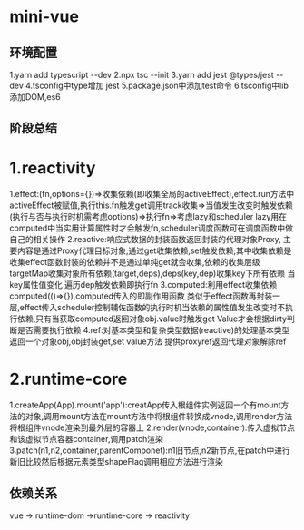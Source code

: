 # mini-vue
## 环境配置
1.yarn add typescript --dev
2.npx tsc --init
3.yarn add jest @types/jest --dev 
4.tsconfig中type增加 jest
5.package.json中添加test命令
6.tsconfig中lib添加DOM,es6

## 阶段总结
# 1.reactivity
   1.effect:(fn,options={})=>收集依赖(即收集全局的activeEffect),effect.run方法中activeEffect被赋值,执行this.fn触发get调用track收集=>当值发生改变时触发依赖(执行与否与执行时机需考虑options)=>执行fn=>考虑lazy和scheduler lazy用在computed中当实用计算属性时才会触发fn,scheduler调度函数可在调度函数中做自己的相关操作
   2.reactive:响应式数据的封装函数返回封装的代理对象Proxy, 主要内容是通过Proxy代理目标对象,通过get收集依赖,set触发依赖;其中收集依赖是收集effect函数封装的依赖并不是通过单纯get就会收集,依赖的收集层级 targetMap收集对象所有依赖(target,deps),deps(key,dep)收集key下所有依赖 当key属性值变化 遍历dep触发依赖即执行fn
   3.computed:利用effect收集依赖 computed(()=>{}),computed传入的即副作用函数 类似于effect函数再封装一层,effect传入scheduler控制辅佐函数的执行时机当依赖的属性值发生改变时不执行依赖,只有当获取computed返回对象obj.value时触发get Value才会根据dirty判断是否需要执行依赖
   4.ref:对基本类型和复杂类型数据(reactive)的处理基本类型返回一个对象obj,obj封装get,set value方法 提供proxyref返回代理对象解除ref
# 2.runtime-core
   1.createApp(App).mount('app'):creatApp传入根组件实例返回一个有mount方法的对象,调用mount方法在mount方法中将根组件转换成vnode,调用render方法将根组件vnode渲染到最外层的容器上
   2.render(vnode,container):传入虚拟节点和该虚拟节点容器container,调用patch渲染
   3.patch(n1,n2,container,parentComponet):n1旧节点,n2新节点,在patch中进行新旧比较然后根据元素类型shapeFlag调用相应方法进行渲染


## 依赖关系

    
vue -> runtime-dom  ->runtime-core  -> reactivity